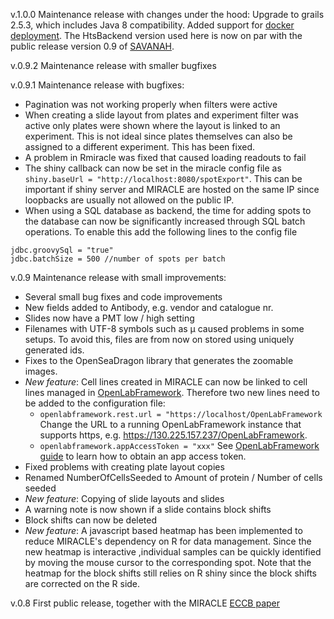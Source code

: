 v.1.0.0 Maintenance release with changes under the hood: Upgrade to grails 2.5.3, which includes Java 8 compatibility. Added support for [docker deployment](). The HtsBackend version used here is now on par with the public release version 0.9 of [SAVANAH](https://github.com/NanoCAN/SAVANAH). 

v.0.9.2 Maintenance release with smaller bugfixes

v.0.9.1 Maintenance release with bugfixes:

- Pagination was not working properly when filters were active
- When creating a slide layout from plates and experiment filter was active only plates were shown where the layout is linked to an experiment. This is not ideal since plates themselves can also be assigned to a different experiment. This has been fixed. 
- A problem in Rmiracle was fixed that caused loading readouts to fail
- The shiny callback can now be set in the miracle config file as ```shiny.baseUrl = "http://localhost:8080/spotExport"```. This can be important if shiny server and MIRACLE are hosted on the same IP since loopbacks are usually not allowed on the public IP. 
- When using a SQL database as backend, the time for adding spots to the database can now be significantly increased through SQL batch operations. To enable this add the following lines to the config file
```
jdbc.groovySql = "true"
jdbc.batchSize = 500 //number of spots per batch
```

v.0.9 Maintenance release with small improvements:

- Several small bug fixes and code improvements
- New fields added to Antibody, e.g. vendor and catalogue nr.
- Slides now have a PMT low / high setting
- Filenames with UTF-8 symbols such as µ caused problems in some setups. To avoid this, files are from now on stored using uniquely generated ids. 
- Fixes to the OpenSeaDragon library that generates the zoomable images. 
- *New feature*: Cell lines created in MIRACLE can now be linked to cell lines managed in [OpenLabFramework](https://github.com/NanoCAN/OpenLabFramework). Therefore two new lines need to be added to the configuration file:
  - ```openlabframework.rest.url = "https://localhost/OpenLabFramework```
  Change the URL to a running OpenLabFramework instance that supports https, e.g. https://130.225.157.237/OpenLabFramework.
  - ```openlabframework.appAccessToken = "xxx"```
  See [OpenLabFramework guide](https://github.com/NanoCAN/OpenLabFramework/wiki/AppAccessTokens) to learn how to obtain an app access token.
- Fixed problems with creating plate layout copies
- Renamed NumberOfCellsSeeded to Amount of protein / Number of cells seeded
- *New feature*: Copying of slide layouts and slides
- A warning note is now shown if a slide contains block shifts
- Block shifts can now be deleted
- *New feature*: A javascript based heatmap has been implemented to reduce MIRACLE's dependency on R for data management. Since the new heatmap is interactive ,individual samples can be quickly identified by moving the mouse cursor to the corresponding spot. Note that the heatmap for the block shifts still relies on R shiny since the block shifts are corrected on the R side.

v.0.8 First public release, together with the MIRACLE [ECCB paper](http://www.ncbi.nlm.nih.gov/pubmed/25161257)
